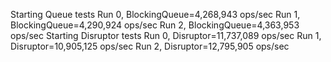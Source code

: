 Starting Queue tests
Run 0, BlockingQueue=4,268,943 ops/sec
Run 1, BlockingQueue=4,290,924 ops/sec
Run 2, BlockingQueue=4,363,953 ops/sec
Starting Disruptor tests
Run 0, Disruptor=11,737,089 ops/sec
Run 1, Disruptor=10,905,125 ops/sec
Run 2, Disruptor=12,795,905 ops/sec

